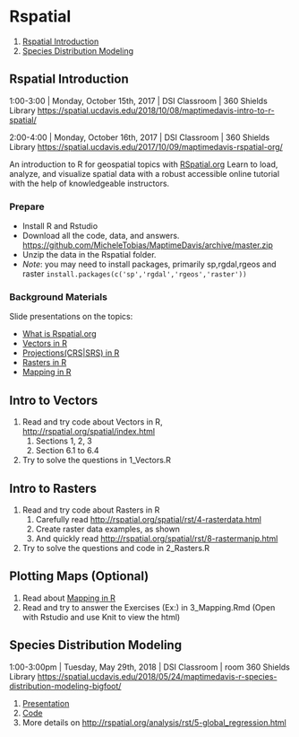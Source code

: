 # Rspatial

1. [Rspatial Introduction](#rspatial-Introduction)
1. [Species Distribution Modeling](#species-distribution-modeling)

## Rspatial Introduction
1:00-3:00 | Monday, October 15th, 2017 | DSI Classroom | 360 Shields Library
https://spatial.ucdavis.edu/2018/10/08/maptimedavis-intro-to-r-spatial/

2:00-4:00 | Monday, October 16th, 2017 | DSI Classroom | 360 Shields Library
https://spatial.ucdavis.edu/2017/10/09/maptimedavis-rspatial-org/

An introduction to R for geospatial topics with [RSpatial.org](http://rspatial.org) Learn to load, analyze, and visualize spatial data with a robust accessible online tutorial with the help of knowledgeable instructors.

### Prepare

 * Install R and Rstudio
 * Download all the code, data, and answers. https://github.com/MicheleTobias/MaptimeDavis/archive/master.zip
 * Unzip the data in the Rspatial folder.
 * *Note*: you may need to install packages, primarily sp,rgdal,rgeos and raster ```install.packages(c('sp','rgdal','rgeos','raster'))```

### Background Materials

Slide presentations on the topics:

 * [What is Rspatial.org](https://www.scribd.com/document/357651325/rspatial-foss4g2017)
 * [Vectors in R](https://gfc.ucdavis.edu/events/dar2018/_static/talks/3_spatial_vector.pdf)
 * [Projections(CRS|SRS) in R](http://gfc.ucdavis.edu/events/arusha2016/_static/talks/day1_6_spatial_2_crs.pdf)
 * [Rasters in R](https://gfc.ucdavis.edu/events/dar2018/_static/talks/4_spatial_raster.pdf)
 * [Mapping in R](http://gfc.ucdavis.edu/events/arusha2016/_static/talks/day2_2_spatial_4_maps.pdf)
 
## Intro to Vectors

1. Read and try code about Vectors in R, http://rspatial.org/spatial/index.html 
    1. Sections 1, 2, 3
    1. Section 6.1 to 6.4  
1. Try to solve the questions in 1_Vectors.R

## Intro to Rasters

1. Read and try code about Rasters in R
    1. Carefully read http://rspatial.org/spatial/rst/4-rasterdata.html
    1. Create raster data examples, as shown
    1. And quickly read http://rspatial.org/spatial/rst/8-rastermanip.html
1. Try to solve the questions and code in 2_Rasters.R

## Plotting Maps (Optional)

1. Read about [Mapping in R](http://rspatial.org/spatial/rst/9-maps.html)
1. Read and try to answer the Exercises (Ex:) in 3_Mapping.Rmd (Open with Rstudio and use Knit to view the html)


## Species Distribution Modeling

1:00-3:00pm | Tuesday, May 29th, 2018 | DSI Classroom | room 360 Shields Library
https://spatial.ucdavis.edu/2018/05/24/maptimedavis-r-species-distribution-modeling-bigfoot/

1. [Presentation](modelingbigfoot.pptx)
1. [Code](ModelingBigfoot.R)
1. More details on http://rspatial.org/analysis/rst/5-global_regression.html
